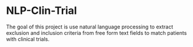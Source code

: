 # NLP-Clin-Trial
The goal of this project is use natural language processing to extract exclusion and inclusion criteria from free form text fields to match patients with clinical trials.
